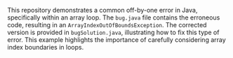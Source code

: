 This repository demonstrates a common off-by-one error in Java, specifically within an array loop.  The `bug.java` file contains the erroneous code, resulting in an `ArrayIndexOutOfBoundsException`. The corrected version is provided in `bugSolution.java`, illustrating how to fix this type of error. This example highlights the importance of carefully considering array index boundaries in loops.